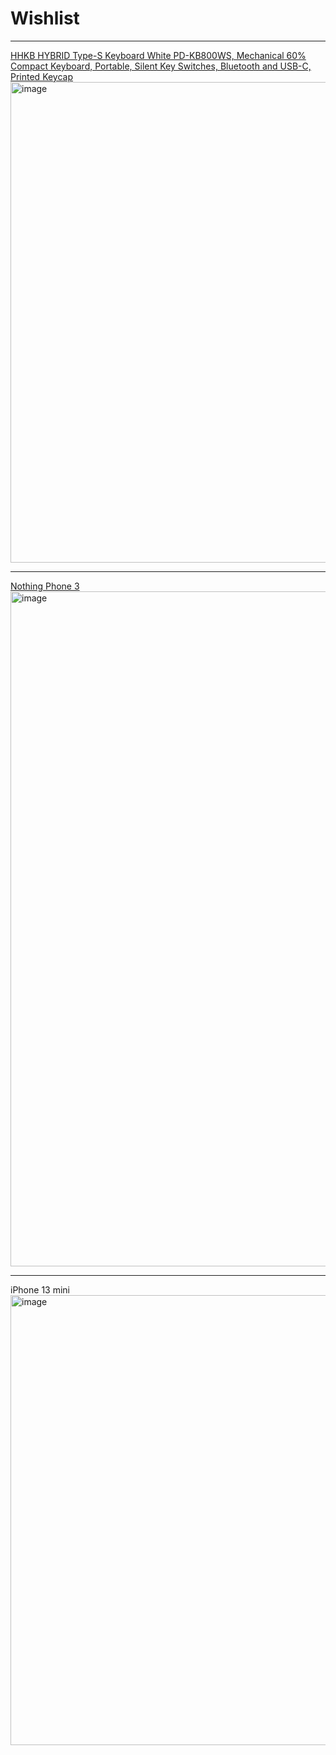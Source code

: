 # Wishlist

---
[HHKB HYBRID Type-S Keyboard White PD-KB800WS, Mechanical 60% Compact Keyboard, Portable, Silent Key Switches, Bluetooth and USB-C, Printed Keycap
](https://www.amazon.co.uk/HHKB-Keyboard-PD-KB800WS-Mechanical-Bluetooth-White/dp/B082TQK2SB?th=1)<img width="1500" height="769" alt="image" src="https://github.com/user-attachments/assets/01667a5a-f55f-4a10-825d-b5a037d064bc" />

---
[Nothing Phone 3](https://nothing.tech/products/phone-3?utm_medium=PaidSearch&utm_source=Google&utm_campaign=HQ_PaidSearch_Google_Lower_SP_UK_EN_HP&utm_content=Arbok_exact&gad_source=1&gad_campaignid=22705512855&Colour=White&Capacity=12%2B256GB)
<img width="1080" height="1080" alt="image" src="https://github.com/user-attachments/assets/bb508f8e-e6cf-47f3-bf5f-e93d2c88a545" />

---
iPhone 13 mini
<img width="1280" height="720" alt="image" src="https://github.com/user-attachments/assets/46b86766-7fa0-4e50-a74e-b9668c2a1396" />

